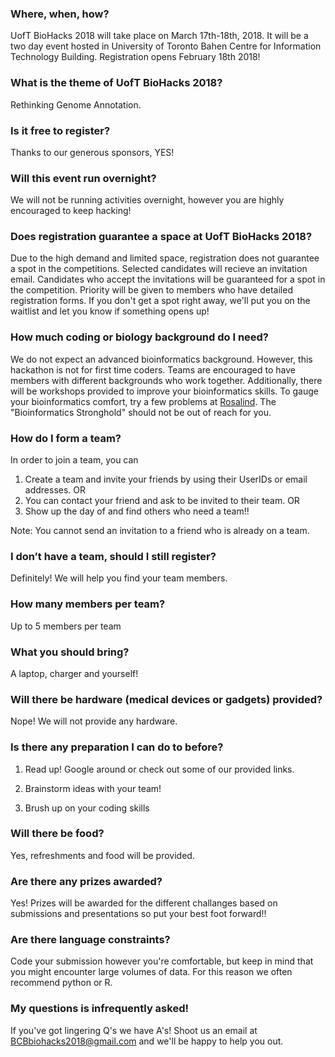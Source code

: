 ### Where, when, how?

UofT BioHacks 2018 will take place on March 17th-18th, 2018. It will be a two day
event hosted in University of Toronto Bahen Centre for Information Technology
Building. Registration opens February 18th 2018!

### What is the theme of UofT BioHacks 2018?

Rethinking Genome Annotation.

### Is it free to register?

Thanks to our generous sponsors, YES! 

### Will this event run overnight? 

We will not be running activities overnight, however you are highly encouraged to keep hacking!

### Does registration guarantee a space at UofT BioHacks 2018?

Due to the high demand and limited space, registration does not guarantee a spot in the competitions. Selected candidates will recieve an invitation email. Candidates who accept the invitations will be guaranteed for a spot in the competition. Priority will be given to members who have detailed registration forms. If you don't get a spot right away, we'll put you on the waitlist and let you know if something opens up!

### How much coding or biology background do I need?

We do not expect an advanced bioinformatics background. However, this hackathon is not for first time coders. Teams are encouraged to have members with different backgrounds who work together. Additionally, there will be workshops provided to improve your bioinformatics skills. To gauge your bioinformatics comfort, try a few problems at [Rosalind](http://rosalind.info/problems/locations/). The "Bioinformatics Stronghold" should not be out of reach for you. 

### How do I form a team?

In order to join a team, you can
1) Create a team and invite your friends by using their UserIDs or email addresses.
OR
2) You can contact your friend and ask to be invited to their team.
OR
3) Show up the day of and find others who need a team!!

Note: You cannot send an invitation to a friend who is already on a team. 

### I don’t have a team, should I still register?

Definitely! We will help you find your team members.

### How many members per team?

Up to 5 members per team

### What you should bring?

A laptop, charger and yourself!

### Will there be hardware (medical devices or gadgets) provided?

Nope! We will not provide any hardware.

### Is there any preparation I can do to before?

1) Read up! Google around or check out some of our provided links.

2) Brainstorm ideas with your team!

3) Brush up on your coding skills

### Will there be food?

Yes, refreshments and food will be provided. 

### Are there any prizes awarded?

Yes! Prizes will be awarded for the different challanges based on submissions and presentations so put your best foot forward!!

### Are there language constraints?

Code your submission however you're comfortable, but keep in mind that you might encounter large volumes of data. For this reason we often recommend python or R. 

### My questions is infrequently asked!

If you've got lingering Q's we have A's! Shoot us an email at BCBbiohacks2018@gmail.com and we'll be happy to help you out.
